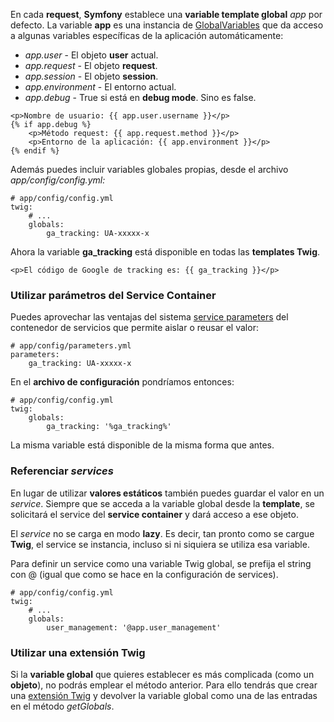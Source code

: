 En cada **request**, **Symfony** establece una **variable template global** _app_ por defecto. La variable **app** es una instancia de [GlobalVariables](http://api.symfony.com/3.0/Symfony/Bundle/FrameworkBundle/Templating/GlobalVariables.html) que da acceso a algunas variables específicas de la aplicación automáticamente:

*   _app.user_ - El objeto **user** actual.
*   _app.request_ - El objeto **request**.
*   _app.session_ - El objeto **session**.
*   _app.environment_ - El entorno actual.
*   _app.debug_ - True si está en **debug mode**. Sino es false.

```
<p>Nombre de usuario: {{ app.user.username }}</p>
{% if app.debug %}
    <p>Método request: {{ app.request.method }}</p>
    <p>Entorno de la aplicación: {{ app.environment }}</p>
{% endif %}
```

Además puedes incluir variables globales propias, desde el archivo _app/config/config.yml:_

```
# app/config/config.yml
twig:
    # ...
    globals:
        ga_tracking: UA-xxxxx-x
```

Ahora la variable **ga_tracking** está disponible en todas las **templates Twig**.

```
<p>El código de Google de tracking es: {{ ga_tracking }}</p>
```

### Utilizar parámetros del Service Container

Puedes aprovechar las ventajas del sistema [service parameters](http://symfony.com/doc/current/book/service_container.html#book-service-container-parameters) del contenedor de servicios que permite aislar o reusar el valor:

```
# app/config/parameters.yml
parameters:
    ga_tracking: UA-xxxxx-x
```

En el **archivo de configuración** pondríamos entonces:

```
# app/config/config.yml
twig:
    globals:
        ga_tracking: '%ga_tracking%'
```

La misma variable está disponible de la misma forma que antes.

### Referenciar _services_

En lugar de utilizar **valores estáticos** también puedes guardar el valor en un _service_. Siempre que se acceda a la variable global desde la **template**, se solicitará el service del **service container** y dará acceso a ese objeto.

El _service_ no se carga en modo **lazy**. Es decir, tan pronto como se cargue **Twig**, el service se instancia, incluso si ni siquiera se utiliza esa variable.

Para definir un service como una variable Twig global, se prefija el string con @ (igual que como se hace en la configuración de services).

```
# app/config/config.yml
twig:
    # ...
    globals:
        user_management: '@app.user_management'

```

### Utilizar una extensión Twig

Si la **variable global** que quieres establecer es más complicada (como un **objeto**), no podrás emplear el método anterior. Para ello tendrás que crear una [extensión Twig](http://symfony.com/doc/current/reference/dic_tags.html#reference-dic-tags-twig-extension) y devolver la variable global como una de las entradas en el método _getGlobals_.